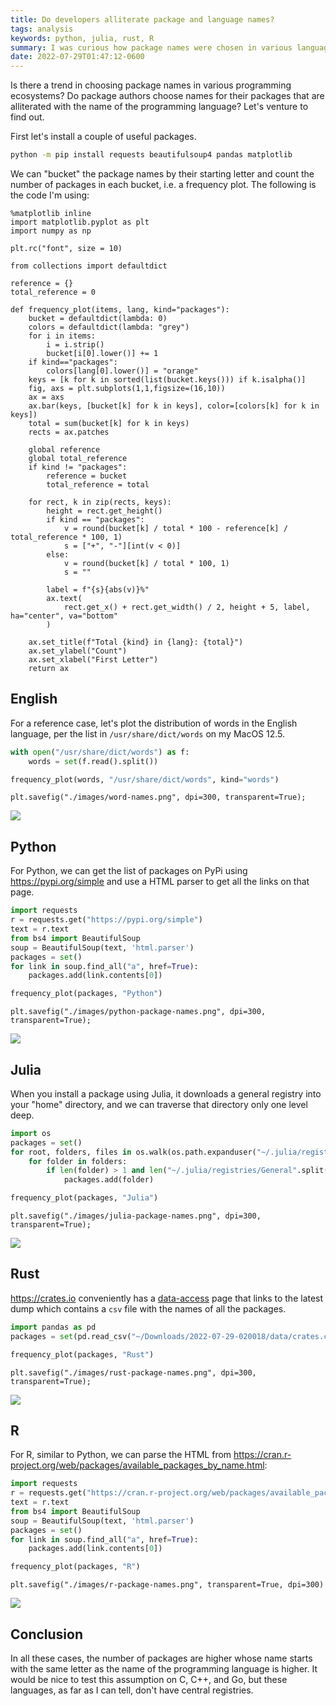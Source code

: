 ```yaml
---
title: Do developers alliterate package and language names?
tags: analysis
keywords: python, julia, rust, R
summary: I was curious how package names were chosen in various language ecosystems.
date: 2022-07-29T01:47:12-0600
---
```


Is there a trend in choosing package names in various programming ecosystems?
Do package authors choose names for their packages that are alliterated with the name of the programming language?
Let's venture to find out.

First let's install a couple of useful packages.

```bash
python -m pip install requests beautifulsoup4 pandas matplotlib
```

We can "bucket" the package names by their starting letter and count the number of packages in each bucket, i.e. a frequency plot.
The following is the code I'm using:

```{.python .collapse}
%matplotlib inline
import matplotlib.pyplot as plt
import numpy as np

plt.rc("font", size = 10)

from collections import defaultdict

reference = {}
total_reference = 0

def frequency_plot(items, lang, kind="packages"):
    bucket = defaultdict(lambda: 0)
    colors = defaultdict(lambda: "grey")
    for i in items:
        i = i.strip()
        bucket[i[0].lower()] += 1
    if kind=="packages":
        colors[lang[0].lower()] = "orange"
    keys = [k for k in sorted(list(bucket.keys())) if k.isalpha()]
    fig, axs = plt.subplots(1,1,figsize=(16,10))
    ax = axs
    ax.bar(keys, [bucket[k] for k in keys], color=[colors[k] for k in keys])
    total = sum(bucket[k] for k in keys)
    rects = ax.patches

    global reference
    global total_reference
    if kind != "packages":
        reference = bucket
        total_reference = total

    for rect, k in zip(rects, keys):
        height = rect.get_height()
        if kind == "packages":
            v = round(bucket[k] / total * 100 - reference[k] / total_reference * 100, 1)
            s = ["+", "-"][int(v < 0)]
        else:
            v = round(bucket[k] / total * 100, 1)
            s = ""

        label = f"{s}{abs(v)}%"
        ax.text(
            rect.get_x() + rect.get_width() / 2, height + 5, label, ha="center", va="bottom"
        )

    ax.set_title(f"Total {kind} in {lang}: {total}")
    ax.set_ylabel("Count")
    ax.set_xlabel("First Letter")
    return ax
```

## English

For a reference case, let's plot the distribution of words in the English language, per the list in `/usr/share/dict/words` on my MacOS 12.5.

```python
with open("/usr/share/dict/words") as f:
    words = set(f.read().split())

frequency_plot(words, "/usr/share/dict/words", kind="words")
```

```{.python .hide}
plt.savefig("./images/word-names.png", dpi=300, transparent=True);
```

![](./images/word-names.png)

## Python

For Python, we can get the list of packages on PyPi using <https://pypi.org/simple> and use a HTML parser to get all the links on that page.

```python
import requests
r = requests.get("https://pypi.org/simple")
text = r.text
from bs4 import BeautifulSoup
soup = BeautifulSoup(text, 'html.parser')
packages = set()
for link in soup.find_all("a", href=True):
    packages.add(link.contents[0])

frequency_plot(packages, "Python")
```

```{.python .hide}
plt.savefig("./images/python-package-names.png", dpi=300, transparent=True);
```

![](./images/python-package-names.png)

## Julia

When you install a package using Julia, it downloads a general registry into your "home" directory, and we can traverse that directory only one level deep.

```python
import os
packages = set()
for root, folders, files in os.walk(os.path.expanduser("~/.julia/registries/General/")):
    for folder in folders:
        if len(folder) > 1 and len("~/.julia/registries/General".split("/")) + 2 < len(root.split("/")):
            packages.add(folder)

frequency_plot(packages, "Julia")
```

```{.python .hide}
plt.savefig("./images/julia-package-names.png", dpi=300, transparent=True);
```

![](./images/julia-package-names.png)

## Rust

<https://crates.io> conveniently has a [data-access](https://crates.io/data-access) page that links to the latest dump which contains a `csv` file with the names of all the packages.

```python
import pandas as pd
packages = set(pd.read_csv("~/Downloads/2022-07-29-020018/data/crates.csv")["name"].dropna())

frequency_plot(packages, "Rust")
```

```{.python .hide}
plt.savefig("./images/rust-package-names.png", dpi=300, transparent=True);
```

![](./images/rust-package-names.png)

## R

For R, similar to Python, we can parse the HTML from <https://cran.r-project.org/web/packages/available_packages_by_name.html>:

```python
import requests
r = requests.get("https://cran.r-project.org/web/packages/available_packages_by_name.html")
text = r.text
from bs4 import BeautifulSoup
soup = BeautifulSoup(text, 'html.parser')
packages = set()
for link in soup.find_all("a", href=True):
    packages.add(link.contents[0])

frequency_plot(packages, "R")
```

```{.python .hide}
plt.savefig("./images/r-package-names.png", transparent=True, dpi=300)
```

![](./images/r-package-names.png)

## Conclusion

In all these cases, the number of packages are higher whose name starts with the same letter as the name of the programming language is higher.
It would be nice to test this assumption on C, C++, and Go, but these languages, as far as I can tell, don't have central registries.
